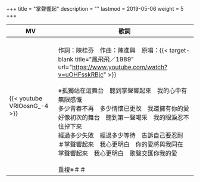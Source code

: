 +++
title = "掌聲響起"
description = ""
lastmod = 2019-05-06
weight = 5
+++

MV  | 歌詞  
--------------|-------
{{< youtube VRlOosnG_-4 >}}|<br/>作詞：陳桂芬　作曲：陳進興　原唱：{{< target-blank title="鳳飛飛／1989" url="https://www.youtube.com/watch?v=uOHFsskRBjc" >}}<br/><br/>※孤獨站在這舞台　聽到掌聲響起來　我的心中有無限感慨<br/>多少青春不再　多少情懷已更改　我還擁有你的愛<br/>好像初次的舞台　聽到第一聲喝采　我的眼淚忍不住掉下來<br/>經過多少失敗　經過多少等待　告訴自己要忍耐<br/>＃掌聲響起來　我心更明白　你的愛將與我同在<br/>掌聲響起來　我心更明白　歌聲交匯你我的愛<br/><br/>重複※＃＃

